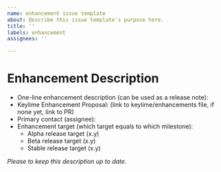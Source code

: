 ```yaml
---
name: enhancement issue template
about: Describe this issue template's purpose here.
title: ''
labels: enhancement
assignees: ''

---
```


# Enhancement Description
- One-line enhancement description (can be used as a release note):
- Keylime Enhancement Proposal: (link to keylime/enhancements file, if none yet, link to PR)
- Primary contact (assignee):
- Enhancement target (which target equals to which milestone):
  - Alpha release target (x.y)
  - Beta release target (x.y)
  - Stable release target (x.y)

_Please to keep this description up to date._
